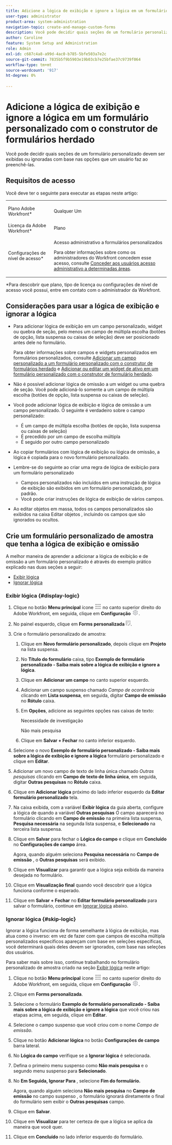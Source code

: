 ```yaml
---
title: Adicione a lógica de exibição e ignore a lógica em um formulário personalizado com o construtor de formulários herdado
user-type: administrator
product-area: system-administration
navigation-topic: create-and-manage-custom-forms
description: Você pode decidir quais seções de um formulário personalizado devem ser exibidas ou ignoradas com base nas opções que um usuário faz ao preenchê-las.
author: Caroline
feature: System Setup and Administration
role: Admin
exl-id: c687c4a8-a99d-4ac0-b785-5bfe503a7e2c
source-git-commit: 7835b5f9b5903e19b03cb7e25bfae37c9739f064
workflow-type: tm+mt
source-wordcount: '917'
ht-degree: 0%

---
```


# Adicione a lógica de exibição e ignore a lógica em um formulário personalizado com o construtor de formulários herdado

Você pode decidir quais seções de um formulário personalizado devem ser exibidas ou ignoradas com base nas opções que um usuário faz ao preenchê-las.

## Requisitos de acesso

Você deve ter o seguinte para executar as etapas neste artigo:

<table style="table-layout:auto"> 
 <col> 
 <col> 
 <tbody> 
  <tr data-mc-conditions=""> 
   <td role="rowheader"> <p>Plano Adobe Workfront*</p> </td> 
   <td>Qualquer Um</td> 
  </tr> 
  <tr> 
   <td role="rowheader">Licença da Adobe Workfront*</td> 
   <td>Plano</td> 
  </tr> 
  <tr data-mc-conditions=""> 
   <td role="rowheader">Configurações de nível de acesso*</td> 
   <td> <p>Acesso administrativo a formulários personalizados</p> <p>Para obter informações sobre como os administradores do Workfront concedem esse acesso, consulte <a href="../../../administration-and-setup/add-users/configure-and-grant-access/grant-users-admin-access-certain-areas.md" class="MCXref xref">Conceder aos usuários acesso administrativo a determinadas áreas</a>.</p> </td> 
  </tr>  
 </tbody> 
</table>

&#42;Para descobrir que plano, tipo de licença ou configurações de nível de acesso você possui, entre em contato com o administrador da Workfront.

## Considerações para usar a lógica de exibição e ignorar a lógica

* Para adicionar lógica de exibição em um campo personalizado, widget ou quebra de seção, pelo menos um campo de múltipla escolha (botões de opção, lista suspensa ou caixas de seleção) deve ser posicionado antes dele no formulário.

   Para obter informações sobre campos e widgets personalizados em formulários personalizados, consulte [Adicionar um campo personalizado a um formulário personalizado com o construtor de formulários herdado](../../../administration-and-setup/customize-workfront/create-manage-custom-forms/add-a-custom-field-to-a-custom-form.md) e [Adicionar ou editar um widget de ativo em um formulário personalizado com o construtor de formulário herdado](../../../administration-and-setup/customize-workfront/create-manage-custom-forms/add-widget-or-edit-its-properties-in-a-custom-form.md).

* Não é possível adicionar lógica de omissão a um widget ou uma quebra de seção. Você pode adicioná-lo somente a um campo de múltipla escolha (botões de opção, lista suspensa ou caixas de seleção).

* Você pode adicionar lógica de exibição e lógica de omissão a um campo personalizado. O seguinte é verdadeiro sobre o campo personalizado:

   * É um campo de múltipla escolha (botões de opção, lista suspensa ou caixas de seleção)
   * É precedido por um campo de escolha múltipla
   * É seguido por outro campo personalizado

* Ao copiar formulários com lógica de exibição ou lógica de omissão, a lógica é copiada para o novo formulário personalizado.
* Lembre-se do seguinte ao criar uma regra de lógica de exibição para um formulário personalizado

   * Campos personalizados não incluídos em uma instrução de lógica de exibição são exibidos em um formulário personalizado, por padrão.
   * Você pode criar instruções de lógica de exibição de vários campos.

* Ao editar objetos em massa, todos os campos personalizados são exibidos na caixa Editar objetos , incluindo os campos que são ignorados ou ocultos.

## Crie um formulário personalizado de amostra que tenha a lógica de exibição e omissão

A melhor maneira de aprender a adicionar a lógica de exibição e de omissão a um formulário personalizado é através do exemplo prático explicado nas duas seções a seguir:

* [Exibir lógica](#display-logic)
* [Ignorar lógica](#skip-logic)

### Exibir lógica {#display-logic}

1. Clique no botão **Menu principal** ícone ![](assets/main-menu-icon.png) no canto superior direito do Adobe Workfront, em seguida, clique em **Configuração** ![](assets/gear-icon-settings.png).

1. No painel esquerdo, clique em **Forms personalizada** ![](assets/custom-forms-icon.png).

1. Crie o formulário personalizado de amostra:

   1. Clique em **Novo formulário personalizado**, depois clique em **Projeto** na lista suspensa.

   1. No **Título do formulário** caixa, tipo **Exemplo de formulário personalizado - Saiba mais sobre a lógica de exibição e ignore a lógica**.

   1. Clique em **Adicionar um campo** no canto superior esquerdo.
   1. Adicionar um campo suspenso chamado *Campo de ocorrência* clicando em **Lista suspensa**, em seguida, digitar **Campo de emissão** no **Rótulo** caixa.

   1. Em **Opções**, adicione as seguintes opções nas caixas de texto:

      Necessidade de investigação

      Não mais pesquisa

   1. Clique em **Salvar + Fechar** no canto inferior esquerdo.

1. Selecione o novo **Exemplo de formulário personalizado - Saiba mais sobre a lógica de exibição e ignore a lógica** formulário personalizado e clique em **Editar**.

1. Adicionar um novo campo de texto de linha única chamado *Outras pesquisas* clicando em **Campo de texto de linha única**, em seguida, digitar **Outras pesquisas** no **Rótulo** caixa.

1. Clique em **Adicionar lógica** próximo do lado inferior esquerdo da **Editar formulário personalizado** tela.

1. Na caixa exibida, com a variável **Exibir lógica** da guia aberta, configure a lógica de quando a variável **Outras pesquisas** O campo aparecerá no formulário clicando em **Campo de emissão** na primeira lista suspensa, **Pesquisa necessária** na segunda lista suspensa, e **Selecionado** na terceira lista suspensa.
1. Clique em **Salvar** para fechar o **Lógica do campo** e clique em **Concluído** no **Configurações de campo** área.

   Agora, quando alguém seleciona **Pesquisa necessária** no **Campo de emissão** , o **Outras pesquisas** será exibido.

1. Clique em **Visualizar** para garantir que a lógica seja exibida da maneira desejada no formulário.
1. Clique em **Visualização final** quando você descobrir que a lógica funciona conforme o esperado.
1. Clique em **Salvar + Fechar** no **Editar formulário personalizado** para salvar o formulário, continue em [Ignorar lógica](#skip-logic) abaixo.

### Ignorar lógica {#skip-logic}

Ignorar a lógica funciona de forma semelhante à lógica de exibição, mas atua como o inverso: em vez de fazer com que campos de escolha múltipla personalizados específicos apareçam com base em seleções específicas, você determinará quais deles devem ser ignorados, com base nas seleções dos usuários.

Para saber mais sobre isso, continue trabalhando no formulário personalizado de amostra criado na seção [Exibir lógica](#display-logic) neste artigo:

1. Clique no botão **Menu principal** ícone ![](assets/main-menu-icon.png) no canto superior direito do Adobe Workfront, em seguida, clique em **Configuração** ![](assets/gear-icon-settings.png).

1. Clique em **Forms personalizada**.
1. Selecione o formulário **Exemplo de formulário personalizado - Saiba mais sobre a lógica de exibição e ignore a lógica** que você criou nas etapas acima, em seguida, clique em **Editar**.

1. Selecione o campo suspenso que você criou com o nome *Campo de emissão*.
1. Clique no botão **Adicionar lógica** no botão **Configurações de campo** barra lateral.

1. No **Lógica do campo** verifique se a **Ignorar lógica** é selecionada.

1. Defina o primeiro menu suspenso como **Não mais pesquisa** e o segundo menu suspenso para **Selecionado**.

1. No **Em Seguida, Ignorar Para** , selecione **Fim do formulário.**

   Agora, quando alguém seleciona **Não mais pesquisa** no **Campo de emissão** no campo suspenso , o formulário ignorará diretamente o final do formulário sem exibir o **Outras pesquisas** campo.

1. Clique em **Salvar**.
1. Clique em **Visualizar**  para ter certeza de que a lógica se aplica da maneira que você quer.
1. Clique em **Concluído** no lado inferior esquerdo do formulário.

